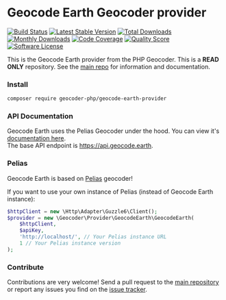 # Geocode Earth Geocoder provider

[![Build Status](https://travis-ci.org/geocoder-php/geocode-earth-provider.svg?branch=master)](http://travis-ci.org/geocoder-php/geocode-earth-provider)
[![Latest Stable Version](https://poser.pugx.org/geocoder-php/geocode-earth-provider/v/stable)](https://packagist.org/packages/geocoder-php/geocode-earth-provider)
[![Total Downloads](https://poser.pugx.org/geocoder-php/geocode-earth-provider/downloads)](https://packagist.org/packages/geocoder-php/geocode-earth-provider)
[![Monthly Downloads](https://poser.pugx.org/geocoder-php/geocode-earth-provider/d/monthly.png)](https://packagist.org/packages/geocoder-php/geocode-earth-provider)
[![Code Coverage](https://img.shields.io/scrutinizer/coverage/g/geocoder-php/geocode-earth-provider.svg?style=flat-square)](https://scrutinizer-ci.com/g/geocoder-php/geocode-earth-provider)
[![Quality Score](https://img.shields.io/scrutinizer/g/geocoder-php/geocode-earth-provider.svg?style=flat-square)](https://scrutinizer-ci.com/g/geocoder-php/geocode-earth-provider)
[![Software License](https://img.shields.io/badge/license-MIT-brightgreen.svg?style=flat-square)](LICENSE)

This is the Geocode Earth provider from the PHP Geocoder. This is a **READ ONLY** repository. See the
[main repo](https://github.com/geocoder-php/Geocoder) for information and documentation.

### Install

```bash
composer require geocoder-php/geocode-earth-provider
```

### API Documentation

Geocode Earth uses the Pelias Geocoder under the hood. You can view it's [documentation here](https://github.com/pelias/documentation).  
The base API endpoint is <https://api.geocode.earth>.

### Pelias

Geocode Earth is based on [Pelias](https://github.com/pelias/pelias) geocoder!

If you want to use your own instance of Pelias (instead of Geocode Earth instance):

```php
$httpClient = new \Http\Adapter\Guzzle6\Client();
$provider = new \Geocoder\Provider\GeocodeEarth\GeocodeEarth(
    $httpClient,
    $apiKey,
    'http://localhost/', // Your Pelias instance URL
    1 // Your Pelias instance version
);
```

### Contribute

Contributions are very welcome! Send a pull request to the [main repository](https://github.com/geocoder-php/Geocoder) or
report any issues you find on the [issue tracker](https://github.com/geocoder-php/Geocoder/issues).
